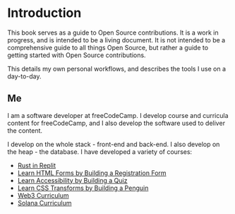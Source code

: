 # Introduction

This book serves as a guide to Open Source contributions. It is a work in progress, and is intended to be a living document. It is not intended to be a comprehensive guide to all things Open Source, but rather a guide to getting started with Open Source contributions.

This details my own personal workflows, and describes the tools I use on a day-to-day.

## Me

I am a software developer at freeCodeCamp. I develop course and curricula content for freeCodeCamp, and I also develop the software used to deliver the content.

I develop on the whole stack - front-end and back-end. I also develop on the heap - the database. I have developed a variety of courses:

- [Rust in Replit](https://www.freecodecamp.org/news/rust-in-replit/)
- [Learn HTML Forms by Building a Registration Form](https://www.freecodecamp.org/learn/2022/responsive-web-design/#learn-html-forms-by-building-a-registration-form)
- [Learn Accessibility by Building a Quiz](https://www.freecodecamp.org/learn/2022/responsive-web-design/#learn-accessibility-by-building-a-quiz)
- [Learn CSS Transforms by Building a Penguin](https://www.freecodecamp.org/learn/2022/responsive-web-design/#learn-css-transforms-by-building-a-penguin)
- [Web3 Curriculum](https://web3.freecodecamp.org/)
- [Solana Curriculum](https://web3.freecodecamp.org/)
